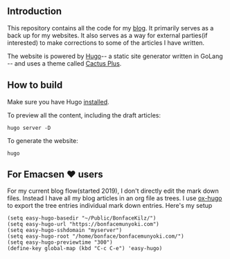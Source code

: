## Introduction

This repository contains all the code for my [blog](https://bonfacemunyoki.com
"my blog"). It primarily serves as a back up for my websites. It also serves as
a way for external parties(if interested) to make corrections to some of the
articles I have written.

The website is powered by [Hugo](https://gohugo.io/ "hugo")-- a static site
generator written in GoLang -- and uses a theme called [Cactus
Plus](https://themes.gohugo.io/hugo-theme-cactus-plus/ "theme used").

## How to build

Make sure you have Hugo [installed](https://gohugo.io/getting-started/installing/ "how to install hugo").

To preview all the content, including the draft articles:

```
hugo server -D
```

To generate the website:

```
hugo
```

## For Emacsen :heart: users

For my current blog flow(started 2019), I don't directly edit the mark down files. Instead I have all my blog articles in an org file as trees. I use [ox-hugo](https://ox-hugo.scripter.co/) to export the tree entries individual mark down entries. Here's my setup

```
(setq easy-hugo-basedir "~/Public/BonfaceKilz/")
(setq easy-hugo-url "https://bonfacemunyoki.com")
(setq easy-hugo-sshdomain "myserver")
(setq easy-hugo-root "/home/bonface/bonfacemunyoki.com/")
(setq easy-hugo-previewtime "300")
(define-key global-map (kbd "C-c C-e") 'easy-hugo)
```
